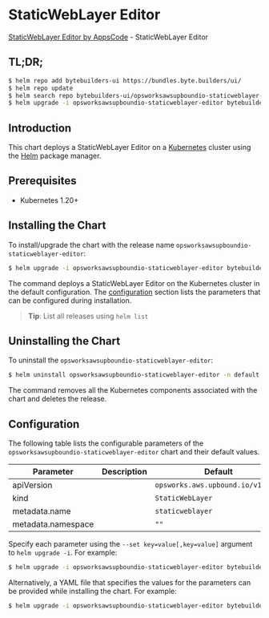 # StaticWebLayer Editor

[StaticWebLayer Editor by AppsCode](https://byte.builders) - StaticWebLayer Editor

## TL;DR;

```bash
$ helm repo add bytebuilders-ui https://bundles.byte.builders/ui/
$ helm repo update
$ helm search repo bytebuilders-ui/opsworksawsupboundio-staticweblayer-editor --version=v0.4.18
$ helm upgrade -i opsworksawsupboundio-staticweblayer-editor bytebuilders-ui/opsworksawsupboundio-staticweblayer-editor -n default --create-namespace --version=v0.4.18
```

## Introduction

This chart deploys a StaticWebLayer Editor on a [Kubernetes](http://kubernetes.io) cluster using the [Helm](https://helm.sh) package manager.

## Prerequisites

- Kubernetes 1.20+

## Installing the Chart

To install/upgrade the chart with the release name `opsworksawsupboundio-staticweblayer-editor`:

```bash
$ helm upgrade -i opsworksawsupboundio-staticweblayer-editor bytebuilders-ui/opsworksawsupboundio-staticweblayer-editor -n default --create-namespace --version=v0.4.18
```

The command deploys a StaticWebLayer Editor on the Kubernetes cluster in the default configuration. The [configuration](#configuration) section lists the parameters that can be configured during installation.

> **Tip**: List all releases using `helm list`

## Uninstalling the Chart

To uninstall the `opsworksawsupboundio-staticweblayer-editor`:

```bash
$ helm uninstall opsworksawsupboundio-staticweblayer-editor -n default
```

The command removes all the Kubernetes components associated with the chart and deletes the release.

## Configuration

The following table lists the configurable parameters of the `opsworksawsupboundio-staticweblayer-editor` chart and their default values.

|     Parameter      | Description |                   Default                    |
|--------------------|-------------|----------------------------------------------|
| apiVersion         |             | <code>opsworks.aws.upbound.io/v1beta1</code> |
| kind               |             | <code>StaticWebLayer</code>                  |
| metadata.name      |             | <code>staticweblayer</code>                  |
| metadata.namespace |             | <code>""</code>                              |


Specify each parameter using the `--set key=value[,key=value]` argument to `helm upgrade -i`. For example:

```bash
$ helm upgrade -i opsworksawsupboundio-staticweblayer-editor bytebuilders-ui/opsworksawsupboundio-staticweblayer-editor -n default --create-namespace --version=v0.4.18 --set apiVersion=opsworks.aws.upbound.io/v1beta1
```

Alternatively, a YAML file that specifies the values for the parameters can be provided while
installing the chart. For example:

```bash
$ helm upgrade -i opsworksawsupboundio-staticweblayer-editor bytebuilders-ui/opsworksawsupboundio-staticweblayer-editor -n default --create-namespace --version=v0.4.18 --values values.yaml
```
